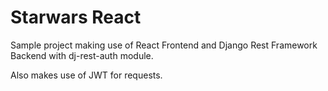 # Starwars React

Sample project making use of React Frontend and Django Rest Framework Backend with dj-rest-auth module.

Also makes use of JWT for requests.

